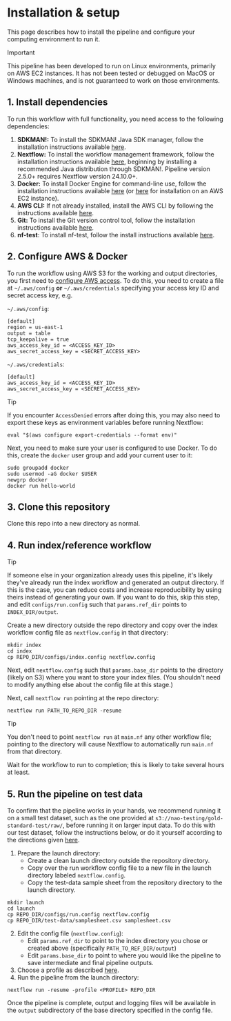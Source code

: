 # Installation & setup

This page describes how to install the pipeline and configure your computing environment to run it.

> [!IMPORTANT]
> This pipeline has been developed to run on Linux environments, primarily on AWS EC2 instances. It has not been tested or debugged on MacOS or Windows machines, and is not guaranteed to work on those environments.

## 1. Install dependencies 

To run this workflow with full functionality, you need access to the following dependencies:

1. **SDKMAN!:** To install the SDKMAN! Java SDK manager, follow the installation instructions available [here](https://sdkman.io/install).
2. **Nextflow:** To install the workflow management framework, follow the installation instructions available [here](https://www.nextflow.io/docs/latest/getstarted.html), beginning by installing a recommended Java distribution through SDKMAN!. Pipeline version 2.5.0+ requires Nextflow version 24.10.0+.
2. **Docker:** To install Docker Engine for command-line use, follow the installation instructions available [here](https://docs.docker.com/engine/install/) (or [here](https://docs.aws.amazon.com/serverless-application-model/latest/developerguide/install-docker.html) for installation on an AWS EC2 instance).
3. **AWS CLI:** If not already installed, install the AWS CLI by following the instructions available [here](https://docs.aws.amazon.com/cli/latest/userguide/getting-started-install.html).
4. **Git:** To install the Git version control tool, follow the installation instructions available [here](https://git-scm.com/book/en/v2/Getting-Started-Installing-Git).
5. **nf-test**: To install nf-test, follow the install instructions available [here](https://www.nf-test.com/installation/).

## 2. Configure AWS & Docker

To run the workflow using AWS S3 for the working and output directories, you first need to [configure AWS access](https://www.nextflow.io/docs/latest/aws.html). To do this, you need to create a file at `~/.aws/config` **or** `~/.aws/credentials` specifying your access key ID and secret access key, e.g.

`~/.aws/config`:
```
[default]
region = us-east-1
output = table
tcp_keepalive = true
aws_access_key_id = <ACCESS_KEY_ID>
aws_secret_access_key = <SECRET_ACCESS_KEY>
```

`~/.aws/credentials`:
```
[default]
aws_access_key_id = <ACCESS_KEY_ID>
aws_secret_access_key = <SECRET_ACCESS_KEY>
```

> [!TIP]
> If you encounter `AccessDenied` errors after doing this, you may also need to export these keys as environment variables before running Nextflow:
>
> ```
> eval "$(aws configure export-credentials --format env)"
> ```


Next, you need to make sure your user is configured to use Docker. To do this, create the `docker` user group and add your current user to it:

```
sudo groupadd docker
sudo usermod -aG docker $USER
newgrp docker
docker run hello-world
```

## 3. Clone this repository

Clone this repo into a new directory as normal.

## 4. Run index/reference workflow

> [!TIP]
> If someone else in your organization already uses this pipeline, it's likely they've already run the index workflow and generated an output directory. If this is the case, you can reduce costs and increase reproducibility by using theirs instead of generating your own. If you want to do this, skip this step, and edit `configs/run.config` such that `params.ref_dir` points to `INDEX_DIR/output`.

Create a new directory outside the repo directory and copy over the index workflow config file as `nextflow.config` in that directory:

```
mkdir index
cd index
cp REPO_DIR/configs/index.config nextflow.config
```

Next, edit `nextflow.config` such that `params.base_dir` points to the directory (likely on S3) where you want to store your index files. (You shouldn't need to modify anything else about the config file at this stage.)

Next, call `nextflow run` pointing at the repo directory:

```
nextflow run PATH_TO_REPO_DIR -resume
```

> [!TIP]
> You don't need to point `nextflow run` at `main.nf` any other workflow file; pointing to the directory will cause Nextflow to automatically run `main.nf` from that directory.

Wait for the workflow to run to completion; this is likely to take several hours at least.

## 5. Run the pipeline on test data

To confirm that the pipeline works in your hands, we recommend running it on a small test dataset, such as the one provided at `s3://nao-testing/gold-standard-test/raw/`, before running it on larger input data. To do this with our test dataset, follow the instructions below, or do it yourself according to the directions given [here](./docs/usage.md).

1. Prepare the launch directory:
    - Create a clean launch directory outside the repository directory.
    - Copy over the run workflow config file to a new file in the launch directory labeled `nextflow.config`.
    - Copy the test-data sample sheet from the repository directory to the launch directory.

```
mkdir launch
cd launch
cp REPO_DIR/configs/run.config nextflow.config
cp REPO_DIR/test-data/samplesheet.csv samplesheet.csv
```

2. Edit the config file (`nextflow.config`):
    - Edit `params.ref_dir` to point to the index directory you chose or created above (specifically `PATH_TO_REF_DIR/output`)
    - Edit `params.base_dir` to point to where you would like the pipeline to save intermediate and final pipeline outputs.
3. Choose a profile as described [here](./docs/usage.md).
4. Run the pipeline from the launch directory:

```
nextflow run -resume -profile <PROFILE> REPO_DIR
```

Once the pipeline is complete, output and logging files will be available in the `output` subdirectory of the base directory specified in the config file.
